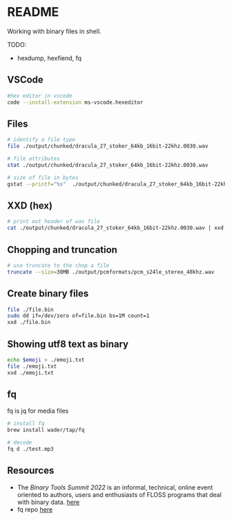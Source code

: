 # README

Working with binary files in shell.

TODO:

* hexdump, hexfiend, fq

## VSCode

```sh
#hex editor in vscode
code --install-extension ms-vscode.hexeditor                       
```

## Files

```sh
# identify a file type
file ./output/chunked/dracula_27_stoker_64kb_16bit-22khz.0030.wav

# file attributes 
stat ./output/chunked/dracula_27_stoker_64kb_16bit-22khz.0030.wav

# size of file in bytes
gstat --printf="%s"  ./output/chunked/dracula_27_stoker_64kb_16bit-22khz.0030.wav
```

## XXD (hex)

```sh
# print out header of wav file
cat ./output/chunked/dracula_27_stoker_64kb_16bit-22khz.0030.wav | xxd | head
```

## Chopping and truncation

```sh
# use truncate to the chop a file
truncate --size=30MB ./output/pcmformats/pcm_s24le_stereo_48khz.wav 
```

## Create binary files

```sh
file ./file.bin
sudo dd if=/dev/zero of=file.bin bs=1M count=1
xxd ./file.bin
```

## Showing utf8 text as binary

```sh
echo $emoji > ./emoji.txt 
file ./emoji.txt
xxd ./emoji.txt
```

## fq

fq is jq for media files  

```sh
# install fq
brew install wader/tap/fq

# decode
fq d ./test.mp3
```

## Resources

* The *Binary Tools Summit 2022* is an informal, technical, online event
oriented to authors, users and enthusiasts of FLOSS programs that deal
with binary data. [here](https://binary-tools.net/summit)  
* fq repo [here](https://github.com/wader/fq)  
